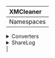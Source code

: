 |    XMCleaner   |
|:---------------|
|Namespaces
<details><summary>Converters</summary>
  Classes
  <details>
  <summary>HashLog</summary>
    <details>
    <summary>Public Members</summary> 
      <details>
      <summary>func1</summary>
      funcDescription
      </details>
      <details>
      <summary>func2</summary>
      funcDescription
      </details>
    </details>
    <details>
    <summary>Private Members</summary> 
      <details>
      <summary>func1</summary>
      funcDescription
      </details>
      <details>
      <summary>func2</summary>
      funcDescription
      </details>
    </details>
  </details>
  <details>
  <summary>Private</summary>
  Members
   <details>
   <summary>func1</summary>
   </details>
  </details>
 </details>
 <details>
 <summary>ShareLog</summary>
 Members
  <details>
  <summary>Public</summary>
  Members
   <details>
   <summary>func1</summary>
   funcDescription
   </details>
  </details>
 </details>
</details>|